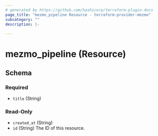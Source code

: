 ```yaml
---
# generated by https://github.com/hashicorp/terraform-plugin-docs
page_title: "mezmo_pipeline Resource - terraform-provider-mezmo"
subcategory: ""
description: |-
  
---
```


# mezmo_pipeline (Resource)





<!-- schema generated by tfplugindocs -->
## Schema

### Required

- `title` (String)

### Read-Only

- `created_at` (String)
- `id` (String) The ID of this resource.


